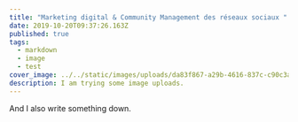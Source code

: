 ```yaml
---
title: "Marketing digital & Community Management des réseaux sociaux "
date: 2019-10-20T09:37:26.163Z
published: true
tags:
  - markdown
  - image
  - test
cover_image: ../../static/images/uploads/da83f867-a29b-4616-837c-c90c3a30c079.gif
description: I am trying some image uploads.
---
```

And I also write something down.
